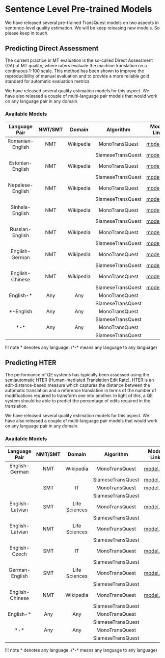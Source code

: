 # Sentence Level Pre-trained Models
We have released several pre-trained TransQuest models on two aspects in sentence-level quality estimation. We will be keep releasing new models. So please keep in touch.

## Predicting Direct Assessment
The current practice in MT evaluation is the so-called Direct Assessment (DA) of MT quality, where raters evaluate the machine translation on a continuous 1-100 scale. This method has been shown to improve the reproducibility of manual evaluation and to provide a more reliable gold standard for automatic evaluation metrics

We have released several quality estimation models for this aspect. We have also released a couple of multi-language pair models that would work on any language pair in any domain. 

### Available Models

| Language Pair   | NMT/SMT        |  Domain      |     Algorithm       |  Model Link                          | 
|:---------------:|:--------------:|:------------:|:-------------------:|:------------------------------------:|
| Romanian-English| NMT            |  Wikipedia   | MonoTransQuest      | [model.zip](https://bit.ly/2AfuXwb)  |
|                 |                |              | SiameseTransQuest   | [model.zip](https://bit.ly/37vT4mt)  |
| Estonian-English| NMT            | Wikipedia    | MonoTransQuest      | [model.zip](https://bit.ly/2YjXIAa)  | 
|                 |                |              | SiameseTransQuest   | [model.zip](https://bit.ly/30mO5mW)  | 
| Nepalese-English| NMT            | Wikipedia    | MonoTransQuest      | [model.zip](https://bit.ly/2MHnCZc)  | 
|                 |                |              | SiameseTransQuest   | [model.zip](https://bit.ly/3h674bc)  | 
| Sinhala-English | NMT            |  Wikipedia   | MonoTransQuest      | [model.zip](https://bit.ly/3dKM3ki)  | 
|                 |                |              | SiameseTransQuest   | [model.zip](https://bit.ly/3foBSlP)  | 
| Russian-English | NMT            | Wikipedia    | MonoTransQuest      | [model.zip](https://bit.ly/30lMA8c)  | 
|                 |                |              | SiameseTransQuest   | [model.zip](https://bit.ly/2B3UM2D)  | 
| English-German  | NMT            | Wikipedia    | MonoTransQuest      | [model.zip](https://bit.ly/2UpFiwF)  | 
|                 |                |              | SiameseTransQuest   | [model.zip](https://bit.ly/3d8gT5n)  | 
| English-Chinese | NMT            | Wikipedia    | MonoTransQuest      | [model.zip](https://bit.ly/2XGAx3Q)  | 
|                 |                |              | SiameseTransQuest   | [model.zip](https://bit.ly/3h4WSQ8)  | 
| English-\*      | Any            | Any          | MonoTransQuest      |                                      | 
|                 |                |              | SiameseTransQuest   |                                      | 
| \*-English      | Any            | Any          | MonoTransQuest      |                                      | 
|                 |                |              | SiameseTransQuest   |                                      | 
| \*-\*           | Any            | Any          | MonoTransQuest      |                                      | 
|                 |                |              | SiameseTransQuest   |                                      | 

!!! note
\* denotes any language. (\*-\* means any language to any language)

## Predicting HTER
The performance of QE systems has typically been assessed using the semiautomatic HTER (Human-mediated Translation Edit Rate). HTER is an edit-distance-based measure which captures the distance between the automatic translation and a reference translation in terms of the number of modifications required to transform one into another. In light of this, a QE system should be able to predict the percentage of edits required in the translation. 

We have released several quality estimation models for this aspect. We have also released a couple of multi-language pair models that would work on any language pair in any domain. 

### Available Models

| Language Pair   | NMT/SMT        |  Domain      |     Algorithm       |  Model Link                          | 
|:---------------:|:--------------:|:------------:|:-------------------:|:------------------------------------:|
| English-German  | NMT            |  Wikipedia   | MonoTransQuest      | [model.zip](https://bit.ly/37tkTvZ)  |
|                 |                |              | SiameseTransQuest   | [model.zip](https://bit.ly/3icI5Dw)  |
|                 | SMT            |   IT         | MonoTransQuest      | [model.zip](https://bit.ly/3dNafBx)  | 
|                 |                |              | SiameseTransQuest   |                                      |  
| English-Latvian | SMT            | Life Sciences| MonoTransQuest      | [model.zip](https://bit.ly/3gkY7JX)  | 
|                 |                |              | SiameseTransQuest   |                                      | 
| English-Latvian | NMT            | Life Sciences| MonoTransQuest      | [model.zip](https://bit.ly/3eLb1jU)  | 
|                 |                |              | SiameseTransQuest   |                                      | 
| English-Czech   | SMT            |  IT          | MonoTransQuest      | [model.zip](https://bit.ly/2VyBOZ2)  | 
|                 |                |              | SiameseTransQuest   |                                      | 
| German-English  | SMT            | Life Sciences| MonoTransQuest      | [model.zip](https://bit.ly/3dRlqJu)  | 
|                 |                |              | SiameseTransQuest   |                                      | 
| English-Chinese | NMT            | Wikipedia    | MonoTransQuest      | [model.zip](https://bit.ly/2YLIvJw)  | 
|                 |                |              | SiameseTransQuest   |                                      | 
| English-*       | Any            | Any          | MonoTransQuest      |                                      | 
|                 |                |              | SiameseTransQuest   |                                      | 
| \*-\*           | Any            | Any          | MonoTransQuest      |                                      | 
|                 |                |              | SiameseTransQuest   |                                      | 

!!! note
\* denotes any language. (\*-\* means any language to any language)